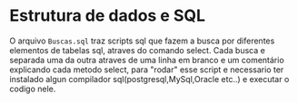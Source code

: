 # Estrutura de dados e SQL

O arquivo `Buscas.sql` traz scripts sql que fazem a busca por diferentes elementos de tabelas sql, atraves do comando select. Cada busca e separada uma da outra atraves de uma linha em branco e um comentário explicando cada metodo select, para "rodar" esse script e necessario ter instalado algun compilador sql(postgresql,MySql,Oracle etc..) e executar o codigo nele.
